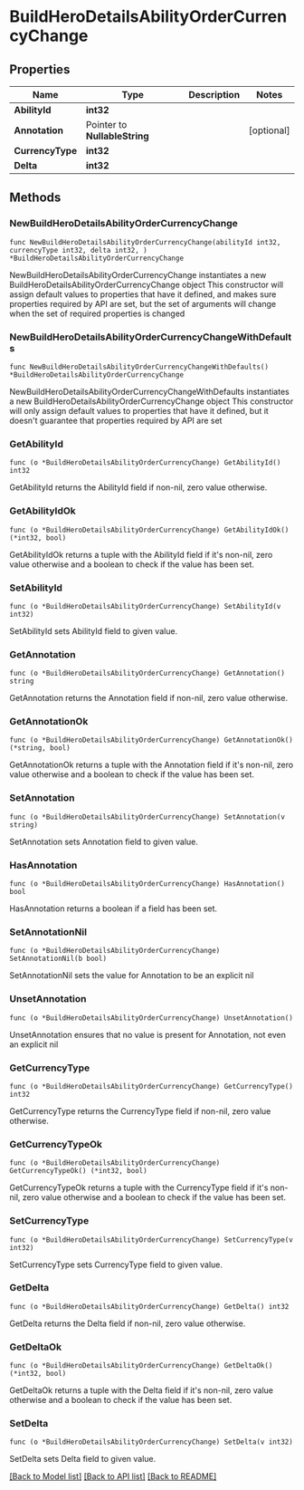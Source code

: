 # BuildHeroDetailsAbilityOrderCurrencyChange

## Properties

Name | Type | Description | Notes
------------ | ------------- | ------------- | -------------
**AbilityId** | **int32** |  | 
**Annotation** | Pointer to **NullableString** |  | [optional] 
**CurrencyType** | **int32** |  | 
**Delta** | **int32** |  | 

## Methods

### NewBuildHeroDetailsAbilityOrderCurrencyChange

`func NewBuildHeroDetailsAbilityOrderCurrencyChange(abilityId int32, currencyType int32, delta int32, ) *BuildHeroDetailsAbilityOrderCurrencyChange`

NewBuildHeroDetailsAbilityOrderCurrencyChange instantiates a new BuildHeroDetailsAbilityOrderCurrencyChange object
This constructor will assign default values to properties that have it defined,
and makes sure properties required by API are set, but the set of arguments
will change when the set of required properties is changed

### NewBuildHeroDetailsAbilityOrderCurrencyChangeWithDefaults

`func NewBuildHeroDetailsAbilityOrderCurrencyChangeWithDefaults() *BuildHeroDetailsAbilityOrderCurrencyChange`

NewBuildHeroDetailsAbilityOrderCurrencyChangeWithDefaults instantiates a new BuildHeroDetailsAbilityOrderCurrencyChange object
This constructor will only assign default values to properties that have it defined,
but it doesn't guarantee that properties required by API are set

### GetAbilityId

`func (o *BuildHeroDetailsAbilityOrderCurrencyChange) GetAbilityId() int32`

GetAbilityId returns the AbilityId field if non-nil, zero value otherwise.

### GetAbilityIdOk

`func (o *BuildHeroDetailsAbilityOrderCurrencyChange) GetAbilityIdOk() (*int32, bool)`

GetAbilityIdOk returns a tuple with the AbilityId field if it's non-nil, zero value otherwise
and a boolean to check if the value has been set.

### SetAbilityId

`func (o *BuildHeroDetailsAbilityOrderCurrencyChange) SetAbilityId(v int32)`

SetAbilityId sets AbilityId field to given value.


### GetAnnotation

`func (o *BuildHeroDetailsAbilityOrderCurrencyChange) GetAnnotation() string`

GetAnnotation returns the Annotation field if non-nil, zero value otherwise.

### GetAnnotationOk

`func (o *BuildHeroDetailsAbilityOrderCurrencyChange) GetAnnotationOk() (*string, bool)`

GetAnnotationOk returns a tuple with the Annotation field if it's non-nil, zero value otherwise
and a boolean to check if the value has been set.

### SetAnnotation

`func (o *BuildHeroDetailsAbilityOrderCurrencyChange) SetAnnotation(v string)`

SetAnnotation sets Annotation field to given value.

### HasAnnotation

`func (o *BuildHeroDetailsAbilityOrderCurrencyChange) HasAnnotation() bool`

HasAnnotation returns a boolean if a field has been set.

### SetAnnotationNil

`func (o *BuildHeroDetailsAbilityOrderCurrencyChange) SetAnnotationNil(b bool)`

 SetAnnotationNil sets the value for Annotation to be an explicit nil

### UnsetAnnotation
`func (o *BuildHeroDetailsAbilityOrderCurrencyChange) UnsetAnnotation()`

UnsetAnnotation ensures that no value is present for Annotation, not even an explicit nil
### GetCurrencyType

`func (o *BuildHeroDetailsAbilityOrderCurrencyChange) GetCurrencyType() int32`

GetCurrencyType returns the CurrencyType field if non-nil, zero value otherwise.

### GetCurrencyTypeOk

`func (o *BuildHeroDetailsAbilityOrderCurrencyChange) GetCurrencyTypeOk() (*int32, bool)`

GetCurrencyTypeOk returns a tuple with the CurrencyType field if it's non-nil, zero value otherwise
and a boolean to check if the value has been set.

### SetCurrencyType

`func (o *BuildHeroDetailsAbilityOrderCurrencyChange) SetCurrencyType(v int32)`

SetCurrencyType sets CurrencyType field to given value.


### GetDelta

`func (o *BuildHeroDetailsAbilityOrderCurrencyChange) GetDelta() int32`

GetDelta returns the Delta field if non-nil, zero value otherwise.

### GetDeltaOk

`func (o *BuildHeroDetailsAbilityOrderCurrencyChange) GetDeltaOk() (*int32, bool)`

GetDeltaOk returns a tuple with the Delta field if it's non-nil, zero value otherwise
and a boolean to check if the value has been set.

### SetDelta

`func (o *BuildHeroDetailsAbilityOrderCurrencyChange) SetDelta(v int32)`

SetDelta sets Delta field to given value.



[[Back to Model list]](../README.md#documentation-for-models) [[Back to API list]](../README.md#documentation-for-api-endpoints) [[Back to README]](../README.md)



